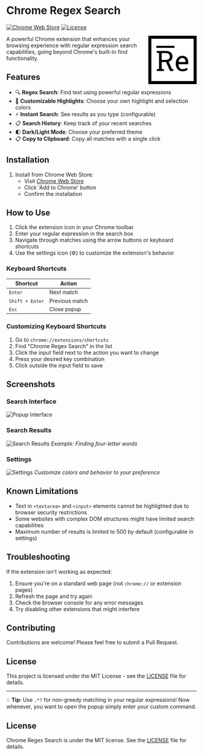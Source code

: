 # Chrome Regex Search

[![Chrome Web Store](https://img.shields.io/chrome-web-store/v/bpelaihoicobbkgmhcbikncnpacdbknn?style=flat-square)](https://chrome.google.com/webstore/detail/chrome-regex-search/bpelaihoicobbkgmhcbikncnpacdbknn)
[![License](https://img.shields.io/github/license/rogershen/chrome-regex-search?style=flat-square)](LICENSE)

<img src="https://raw.githubusercontent.com/rogershen/chrome-regex-search/master/src/icons/icons_128.png" align="right" style="padding-left: 10px;" width="128" height="128" alt="Chrome Regex Search Icon">

A powerful Chrome extension that enhances your browsing experience with regular expression search capabilities, going beyond Chrome's built-in find functionality.

## Features

- 🔍 **Regex Search**: Find text using powerful regular expressions
- 🎨 **Customizable Highlights**: Choose your own highlight and selection colors
- ⚡ **Instant Search**: See results as you type (configurable)
- 📋 **Search History**: Keep track of your recent searches
- 🌓 **Dark/Light Mode**: Choose your preferred theme
- 📋 **Copy to Clipboard**: Copy all matches with a single click

## Installation

1. Install from Chrome Web Store:
   - Visit [Chrome Web Store](https://chrome.google.com/webstore/detail/chrome-regex-search/bpelaihoicobbkgmhcbikncnpacdbknn)
   - Click 'Add to Chrome' button
   - Confirm the installation

## How to Use

1. Click the extension icon in your Chrome toolbar
2. Enter your regular expression in the search box
3. Navigate through matches using the arrow buttons or keyboard shortcuts
4. Use the settings icon (⚙️) to customize the extension's behavior

### Keyboard Shortcuts

| Shortcut | Action |
|----------|--------|
| `Enter` | Next match |
| `Shift + Enter` | Previous match |
| `Esc` | Close popup |

### Customizing Keyboard Shortcuts

1. Go to `chrome://extensions/shortcuts`
2. Find "Chrome Regex Search" in the list
3. Click the input field next to the action you want to change
4. Press your desired key combination
5. Click outside the input field to save

## Screenshots

### Search Interface
![Popup Interface](https://raw.githubusercontent.com/rogershen/chrome-regex-search/master/google-webstore/popup.png)

### Search Results
![Search Results](https://raw.githubusercontent.com/rogershen/chrome-regex-search/master/google-webstore/googlenews.png)
*Example: Finding four-letter words*

### Settings
![Settings](https://raw.githubusercontent.com/rogershen/chrome-regex-search/master/google-webstore/settings.png)
*Customize colors and behavior to your preference*

## Known Limitations

- Text in `<textarea>` and `<input>` elements cannot be highlighted due to browser security restrictions
- Some websites with complex DOM structures might have limited search capabilities
- Maximum number of results is limited to 500 by default (configurable in settings)

## Troubleshooting

If the extension isn't working as expected:

1. Ensure you're on a standard web page (not `chrome://` or extension pages)
2. Refresh the page and try again
3. Check the browser console for any error messages
4. Try disabling other extensions that might interfere

## Contributing

Contributions are welcome! Please feel free to submit a Pull Request.

## License

This project is licensed under the MIT License - see the [LICENSE](LICENSE) file for details.

---

💡 **Tip**: Use `.*?` for non-greedy matching in your regular expressions!
Now whenever, you want to open the popup simply enter your custom command.




## License

Chrome Regex Search is under the MIT license. See the <a href="https://github.com/Cally-P-cyber/chrome-regex-search/blob/master/LICENSE">LICENSE</a> file for details.
